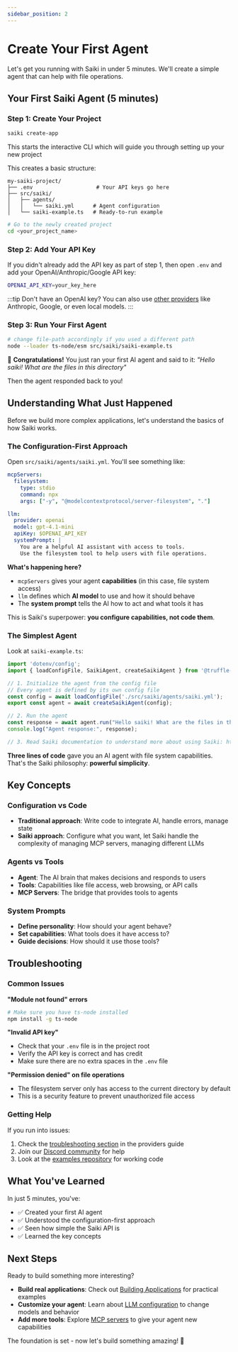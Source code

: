 ```yaml
---
sidebar_position: 2
---
```


# Create Your First Agent

Let's get you running with Saiki in under 5 minutes. We'll create a simple agent that can help with file operations.

## Your First Saiki Agent (5 minutes)

### Step 1: Create Your Project

```bash
saiki create-app
```

This starts the interactive CLI which will guide you through setting up your new project

This creates a basic structure:
```
my-saiki-project/
├── .env                    # Your API keys go here
├── src/saiki/
│   ├── agents/
│   │   └── saiki.yml      # Agent configuration
│   └── saiki-example.ts   # Ready-to-run example
```

```bash
# Go to the newly created project
cd <your_project_name>
```

### Step 2: Add Your API Key

If you didn't already add the API key as part of step 1, then open `.env` and add your OpenAI/Anthropic/Google API key:
```bash
OPENAI_API_KEY=your_key_here
```

:::tip
Don't have an OpenAI key? You can also use [other providers](../../guides/configuring-saiki/llm/providers) like Anthropic, Google, or even local models.
:::

### Step 3: Run Your First Agent

```bash
# change file-path accordingly if you used a different path
node --loader ts-node/esm src/saiki/saiki-example.ts
```

🎉 **Congratulations!** You just ran your first AI agent and said to it: *"Hello saiki! What are the files in this directory"*

Then the agent responded back to you!

## Understanding What Just Happened

Before we build more complex applications, let's understand the basics of how Saiki works.

### The Configuration-First Approach

Open `src/saiki/agents/saiki.yml`. You'll see something like:

```yaml
mcpServers:
  filesystem:
    type: stdio
    command: npx
    args: ["-y", "@modelcontextprotocol/server-filesystem", "."]

llm:
  provider: openai
  model: gpt-4.1-mini
  apiKey: $OPENAI_API_KEY
  systemPrompt: |
    You are a helpful AI assistant with access to tools.
    Use the filesystem tool to help users with file operations.
```

**What's happening here?**
- `mcpServers` gives your agent **capabilities** (in this case, file system access)
- `llm` defines which **AI model** to use and how it should behave
- The **system prompt** tells the AI how to act and what tools it has

This is Saiki's superpower: **you configure capabilities, not code them**.

### The Simplest Agent

Look at `saiki-example.ts`:

```typescript
import 'dotenv/config';
import { loadConfigFile, SaikiAgent, createSaikiAgent } from '@truffle-ai/saiki';

// 1. Initialize the agent from the config file
// Every agent is defined by its own config file
const config = await loadConfigFile('./src/saiki/agents/saiki.yml');
export const agent = await createSaikiAgent(config);

// 2. Run the agent
const response = await agent.run("Hello saiki! What are the files in this directory");
console.log("Agent response:", response);

// 3. Read Saiki documentation to understand more about using Saiki: https://github.com/truffle-ai/saiki
```

**Three lines of code** gave you an AI agent with file system capabilities. That's the Saiki philosophy: **powerful simplicity**.

## Key Concepts

### Configuration vs Code
- **Traditional approach**: Write code to integrate AI, handle errors, manage state
- **Saiki approach**: Configure what you want, let Saiki handle the complexity of managing MCP servers, managing different LLMs

### Agents vs Tools
- **Agent**: The AI brain that makes decisions and responds to users
- **Tools**: Capabilities like file access, web browsing, or API calls
- **MCP Servers**: The bridge that provides tools to agents

### System Prompts
- **Define personality**: How should your agent behave?
- **Set capabilities**: What tools does it have access to?
- **Guide decisions**: How should it use those tools?

## Troubleshooting

### Common Issues

**"Module not found" errors**
```bash
# Make sure you have ts-node installed
npm install -g ts-node
```

**"Invalid API key"**
- Check that your `.env` file is in the project root
- Verify the API key is correct and has credit
- Make sure there are no extra spaces in the `.env` file

**"Permission denied" on file operations**
- The filesystem server only has access to the current directory by default
- This is a security feature to prevent unauthorized file access

### Getting Help

If you run into issues:
1. Check the [troubleshooting section](../../guides/configuring-saiki/llm/providers#troubleshooting) in the providers guide
2. Join our [Discord community](https://discord.gg/GFzWFAAZcm) for help
3. Look at the [examples repository](../../examples-demos/) for working code

## What You've Learned

In just 5 minutes, you've:
- ✅ Created your first AI agent
- ✅ Understood the configuration-first approach
- ✅ Seen how simple the Saiki API is
- ✅ Learned the key concepts

## Next Steps

Ready to build something more interesting?

- **Build real applications**: Check out [Building Applications](./building-applications) for practical examples
- **Customize your agent**: Learn about [LLM configuration](../../guides/configuring-saiki/llm/) to change models and behavior
- **Add more tools**: Explore [MCP servers](../../guides/configuring-saiki/mcpServers) to give your agent new capabilities

The foundation is set - now let's build something amazing! 🚀 
